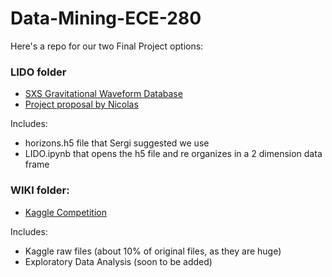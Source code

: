 # Data-Mining-ECE-280
Here's a repo for our two Final Project options:


### LIDO folder
- [SXS Gravitational Waveform Database
](https://data.black-holes.org/waveforms/index.html)
- [Project proposal by Nicolas](https://www.overleaf.com/project/61533e45984d903839b456c0)

Includes: 
- horizons.h5 file that Sergi suggested we use
- LIDO.ipynb that opens the h5 file and re organizes in a 2 dimension data frame 


### WIKI folder: 
- [Kaggle Competition](https://www.kaggle.com/c/wikipedia-image-caption)


Includes: 
- Kaggle raw files (about 10% of original files, as they are huge) 
- Exploratory Data Analysis (soon to be added) 
